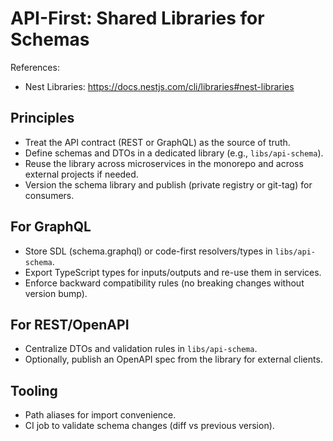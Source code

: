 # API-First: Shared Libraries for Schemas

References:
- Nest Libraries: https://docs.nestjs.com/cli/libraries#nest-libraries

## Principles
- Treat the API contract (REST or GraphQL) as the source of truth.
- Define schemas and DTOs in a dedicated library (e.g., `libs/api-schema`).
- Reuse the library across microservices in the monorepo and across external projects if needed.
- Version the schema library and publish (private registry or git-tag) for consumers.

## For GraphQL
- Store SDL (schema.graphql) or code-first resolvers/types in `libs/api-schema`.
- Export TypeScript types for inputs/outputs and re-use them in services.
- Enforce backward compatibility rules (no breaking changes without version bump).

## For REST/OpenAPI
- Centralize DTOs and validation rules in `libs/api-schema`.
- Optionally, publish an OpenAPI spec from the library for external clients.

## Tooling
- Path aliases for import convenience.
- CI job to validate schema changes (diff vs previous version).
